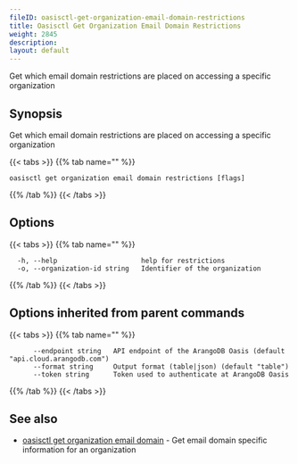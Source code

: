 ```yaml
---
fileID: oasisctl-get-organization-email-domain-restrictions
title: Oasisctl Get Organization Email Domain Restrictions
weight: 2845
description: 
layout: default
---
```

Get which email domain restrictions are placed on accessing a specific organization

## Synopsis

Get which email domain restrictions are placed on accessing a specific organization

{{< tabs >}}
{{% tab name="" %}}
```
oasisctl get organization email domain restrictions [flags]
```
{{% /tab %}}
{{< /tabs >}}

## Options

{{< tabs >}}
{{% tab name="" %}}
```
  -h, --help                     help for restrictions
  -o, --organization-id string   Identifier of the organization
```
{{% /tab %}}
{{< /tabs >}}

## Options inherited from parent commands

{{< tabs >}}
{{% tab name="" %}}
```
      --endpoint string   API endpoint of the ArangoDB Oasis (default "api.cloud.arangodb.com")
      --format string     Output format (table|json) (default "table")
      --token string      Token used to authenticate at ArangoDB Oasis
```
{{% /tab %}}
{{< /tabs >}}

## See also

* [oasisctl get organization email domain](oasisctl-get-organization-email-domain)	 - Get email domain specific information for an organization

